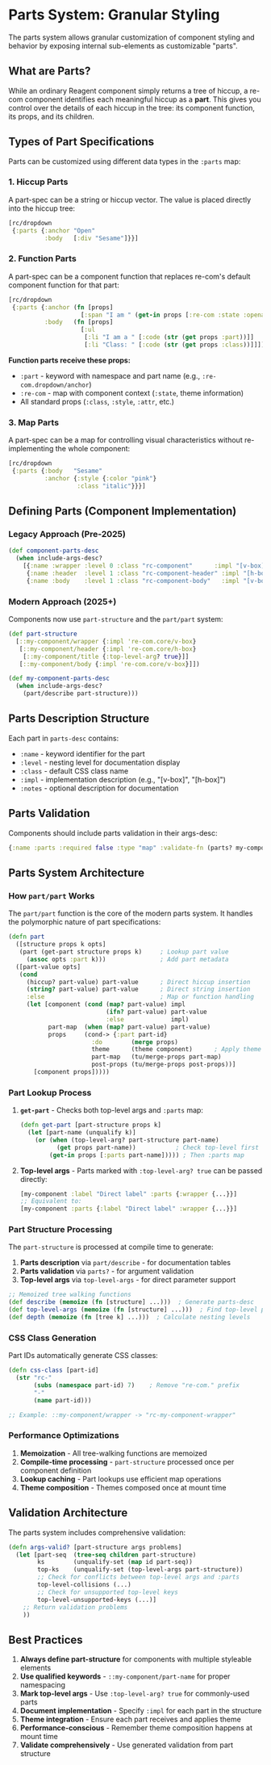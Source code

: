 # Parts System: Granular Styling

The parts system allows granular customization of component styling and behavior by exposing internal sub-elements as customizable "parts".

## What are Parts?

While an ordinary Reagent component simply returns a tree of hiccup, a re-com component identifies each meaningful hiccup as a **part**. This gives you control over the details of each hiccup in the tree: its component function, its props, and its children.

## Types of Part Specifications

Parts can be customized using different data types in the `:parts` map:

### 1. Hiccup Parts

A part-spec can be a string or hiccup vector. The value is placed directly into the hiccup tree:

```clojure
[rc/dropdown
 {:parts {:anchor "Open"
          :body   [:div "Sesame"]}}]
```

### 2. Function Parts

A part-spec can be a component function that replaces re-com's default component function for that part:

```clojure
[rc/dropdown
 {:parts {:anchor (fn [props]
                    [:span "I am " (get-in props [:re-com :state :openable])])
          :body   (fn [props]
                    [:ul
                     [:li "I am a " [:code (str (get props :part))]]
                     [:li "Class: " [:code (str (get props :class))]]])}}]
```

**Function parts receive these props:**
- `:part` - keyword with namespace and part name (e.g., `:re-com.dropdown/anchor`)
- `:re-com` - map with component context (`:state`, theme information)
- All standard props (`:class`, `:style`, `:attr`, etc.)

### 3. Map Parts

A part-spec can be a map for controlling visual characteristics without re-implementing the whole component:

```clojure
[rc/dropdown
 {:parts {:body   "Sesame"
          :anchor {:style {:color "pink"}
                   :class "italic"}}}]
```

## Defining Parts (Component Implementation)

### Legacy Approach (Pre-2025)

```clojure
(def component-parts-desc
  (when include-args-desc?
    [{:name :wrapper :level 0 :class "rc-component"      :impl "[v-box]"}
     {:name :header  :level 1 :class "rc-component-header" :impl "[h-box]"}
     {:name :body    :level 1 :class "rc-component-body"   :impl "[v-box]"}]))
```

### Modern Approach (2025+)

Components now use `part-structure` and the `part/part` system:

```clojure
(def part-structure
  [::my-component/wrapper {:impl 're-com.core/v-box}
   [::my-component/header {:impl 're-com.core/h-box}
    [::my-component/title {:top-level-arg? true}]]
   [::my-component/body {:impl 're-com.core/v-box}]])

(def my-component-parts-desc
  (when include-args-desc?
    (part/describe part-structure)))
```

## Parts Description Structure

Each part in `parts-desc` contains:

- `:name` - keyword identifier for the part
- `:level` - nesting level for documentation display
- `:class` - default CSS class name
- `:impl` - implementation description (e.g., "[v-box]", "[h-box]")
- `:notes` - optional description for documentation

## Parts Validation

Components should include parts validation in their args-desc:

```clojure
{:name :parts :required false :type "map" :validate-fn (parts? my-component-parts) :description "Map of part names to styling"}
```

## Parts System Architecture

### How `part/part` Works

The `part/part` function is the core of the modern parts system. It handles the polymorphic nature of part specifications:

```clojure
(defn part
  ([structure props k opts]
   (part (get-part structure props k)     ; Lookup part value
     (assoc opts :part k)))               ; Add part metadata
  ([part-value opts]
   (cond
     (hiccup? part-value) part-value      ; Direct hiccup insertion
     (string? part-value) part-value      ; Direct string insertion
     :else                                ; Map or function handling
     (let [component (cond (map? part-value) impl
                           (ifn? part-value) part-value
                           :else             impl)
           part-map  (when (map? part-value) part-value)
           props     (cond-> {:part part-id}
                       :do        (merge props)
                       theme      (theme component)      ; Apply theme
                       part-map   (tu/merge-props part-map)
                       post-props (tu/merge-props post-props))]
       [component props]))))
```

### Part Lookup Process

1. **`get-part`** - Checks both top-level args and `:parts` map:
   ```clojure
   (defn get-part [part-structure props k]
     (let [part-name (unqualify k)]
       (or (when (top-level-arg? part-structure part-name)
             (get props part-name))           ; Check top-level first
           (get-in props [:parts part-name])))) ; Then :parts map
   ```

2. **Top-level args** - Parts marked with `:top-level-arg? true` can be passed directly:
   ```clojure
   [my-component :label "Direct label" :parts {:wrapper {...}}]
   ;; Equivalent to:
   [my-component :parts {:label "Direct label" :wrapper {...}}]
   ```

### Part Structure Processing

The `part-structure` is processed at compile time to generate:

1. **Parts description** via `part/describe` - for documentation tables
2. **Parts validation** via `parts?` - for argument validation  
3. **Top-level args** via `top-level-args` - for direct parameter support

```clojure
;; Memoized tree walking functions
(def describe (memoize (fn [structure] ...)))  ; Generate parts-desc
(def top-level-args (memoize (fn [structure] ...)))  ; Find top-level parts
(def depth (memoize (fn [tree k] ...)))  ; Calculate nesting levels
```

### CSS Class Generation

Part IDs automatically generate CSS classes:

```clojure
(defn css-class [part-id]
  (str "rc-"
       (subs (namespace part-id) 7)    ; Remove "re-com." prefix
       "-"
       (name part-id)))

;; Example: ::my-component/wrapper -> "rc-my-component-wrapper"
```

### Performance Optimizations

1. **Memoization** - All tree-walking functions are memoized
2. **Compile-time processing** - `part-structure` processed once per component definition
3. **Lookup caching** - Part lookups use efficient map operations
4. **Theme composition** - Themes composed once at mount time

## Validation Architecture

The parts system includes comprehensive validation:

```clojure
(defn args-valid? [part-structure args problems]
  (let [part-seq  (tree-seq children part-structure)
        ks        (unqualify-set (map id part-seq))
        top-ks    (unqualify-set (top-level-args part-structure))
        ;; Check for conflicts between top-level args and :parts
        top-level-collisions (...)
        ;; Check for unsupported top-level keys
        top-level-unsupported-keys (...)]
    ;; Return validation problems
    ))
```

## Best Practices

1. **Always define part-structure** for components with multiple styleable elements
2. **Use qualified keywords** - `::my-component/part-name` for proper namespacing
3. **Mark top-level args** - Use `:top-level-arg? true` for commonly-used parts
4. **Document implementation** - Specify `:impl` for each part in the structure
5. **Theme integration** - Ensure each part receives and applies theme
6. **Performance-conscious** - Remember theme composition happens at mount time
7. **Validate comprehensively** - Use generated validation from part structure